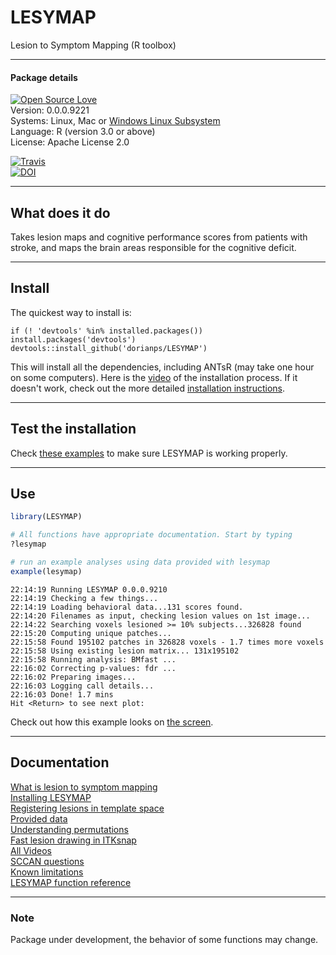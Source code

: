 # LESYMAP
Lesion to Symptom Mapping (R toolbox)  

*****  
#### Package details  
[![Open Source Love](https://badges.frapsoft.com/os/v3/open-source.svg?v=103)](https://github.com/dorianps/LESYMAP)  
Version:  0.0.0.9221  
Systems:  Linux, Mac or [Windows Linux Subsystem](https://github.com/stnava/ANTsR/wiki/Installing-ANTsR-in-Windows-10-(along-with-FSL,-Rstudio,-Freesurfer,-etc).)  
Language: R (version 3.0 or above)  
License:  Apache License 2.0  
  
[![Travis](https://travis-ci.org/dorianps/LESYMAP.svg?branch=master)](https://travis-ci.org/dorianps/LESYMAP)  
[![DOI](https://zenodo.org/badge/DOI/10.5281/zenodo.1452007.svg)](https://doi.org/10.5281/zenodo.1452007)  

  
*****
## What does it do  
Takes lesion maps and cognitive performance scores from patients with stroke, and maps the brain areas responsible for the cognitive deficit.  

  
*****
## Install

The quickest way to install is:
```
if (! 'devtools' %in% installed.packages()) install.packages('devtools')
devtools::install_github('dorianps/LESYMAP')
```
This will install all the dependencies, including ANTsR (may take one hour on some computers). Here is the [video](https://youtu.be/HSK2txFvbMU) of the installation process. If it doesn't work, check out the more detailed [installation instructions](https://github.com/dorianps/LESYMAP/wiki/Lesymap-Installation).
  
*****  
## Test the installation
Check [these examples](https://github.com/dorianps/LESYMAP/wiki/Testing-LESYMAP-installation) to make sure LESYMAP is working properly.
  
*****
## Use
```r
library(LESYMAP)

# All functions have appropriate documentation. Start by typing
?lesymap

# run an example analyses using data provided with lesymap
example(lesymap)
```
```
22:14:19 Running LESYMAP 0.0.0.9210 
22:14:19 Checking a few things...
22:14:19 Loading behavioral data...131 scores found.
22:14:20 Filenames as input, checking lesion values on 1st image...
22:14:22 Searching voxels lesioned >= 10% subjects...326828 found
22:15:20 Computing unique patches...
22:15:58 Found 195102 patches in 326828 voxels - 1.7 times more voxels
22:15:58 Using existing lesion matrix... 131x195102
22:15:58 Running analysis: BMfast ...
22:16:02 Correcting p-values: fdr ...
22:16:02 Preparing images...
22:16:03 Logging call details...
22:16:03 Done! 1.7 mins 
Hit <Return> to see next plot: 
```
Check out how this example looks on [the screen](https://youtu.be/0WQXEgip_zk).  
  
*****    
## Documentation
[What is lesion to symptom mapping](https://github.com/dorianps/LESYMAP/wiki/What-is-lesion-to-symptom-mapping)  
[Installing LESYMAP](https://github.com/dorianps/LESYMAP/wiki/Lesymap-Installation)  
[Registering lesions in template space](https://github.com/dorianps/LESYMAP/wiki/Registering-lesions-in-template-space)  
[Provided data](https://github.com/dorianps/LESYMAP/wiki/Data)  
[Understanding permutations](https://github.com/dorianps/LESYMAP/wiki/Understanding-permutations)  
[Fast lesion drawing in ITKsnap](https://www.youtube.com/watch?v=ZVmINdWk5R4)  
[All Videos](https://github.com/dorianps/LESYMAP/wiki/Videos)  
[SCCAN questions](https://github.com/dorianps/LESYMAP/wiki/SCCAN-questions)  
[Known limitations](https://github.com/dorianps/LESYMAP/wiki/Known-Limitations)  
[LESYMAP function reference](https://github.com/dorianps/LESYMAP/raw/master/LESYMAP.pdf)  

*****    
### Note
Package under development, the behavior of some functions may change.
